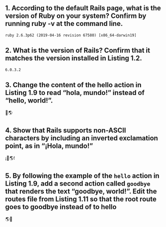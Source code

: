 ## 1. According to the default Rails page, what is the version of Ruby on your system? Confirm by running ruby -v at the command line.

`ruby 2.6.3p62 (2019-04-16 revision 67580) [x86_64-darwin19]`

## 2. What is the version of Rails? Confirm that it matches the version installed in Listing 1.2.

`6.0.3.2`

## 3. Change the content of the hello action in Listing 1.9 to read “hola, mundo!” instead of “hello, world!”.

👋🌎

## 4. Show that Rails supports non-ASCII characters by including an inverted exclamation point, as in “¡Hola, mundo!”

¡👋🌎!

## 5. By following the example of the `hello` action in Listing 1.9, add a second action called `goodbye` that renders the text “goodbye, world!”. Edit the routes file from Listing 1.11 so that the root route goes to goodbye instead of to hello

🌎👋
